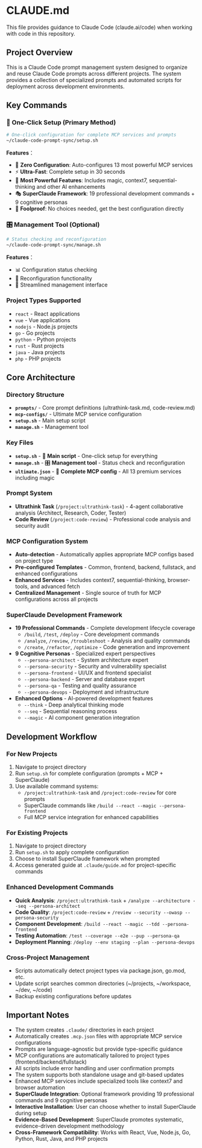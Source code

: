 # CLAUDE.md

This file provides guidance to Claude Code (claude.ai/code) when working with code in this repository.

## Project Overview

This is a Claude Code prompt management system designed to organize and reuse Claude Code prompts across different projects. The system provides a collection of specialized prompts and automated scripts for deployment across development environments.

## Key Commands

### 🚀 One-Click Setup (Primary Method)
```bash
# One-click configuration for complete MCP services and prompts
~/claude-code-prompt-sync/setup.sh
```

**Features**：
- 🎯 **Zero Configuration**: Auto-configures 13 most powerful MCP services
- ⚡ **Ultra-Fast**: Complete setup in 30 seconds
- 🧠 **Most Powerful Features**: Includes magic, context7, sequential-thinking and other AI enhancements
- 🎭 **SuperClaude Framework**: 19 professional development commands + 9 cognitive personas
- 📱 **Foolproof**: No choices needed, get the best configuration directly

### 🎛️ Management Tool (Optional)
```bash
# Status checking and reconfiguration
~/claude-code-prompt-sync/manage.sh
```

**Features**：
- 📊 Configuration status checking
- 🔄 Reconfiguration functionality
- 🎯 Streamlined management interface

### Project Types Supported
- `react` - React applications
- `vue` - Vue applications  
- `nodejs` - Node.js projects
- `go` - Go projects
- `python` - Python projects
- `rust` - Rust projects
- `java` - Java projects
- `php` - PHP projects

## Core Architecture

### Directory Structure
- **`prompts/`** - Core prompt definitions (ultrathink-task.md, code-review.md)
- **`mcp-configs/`** - Ultimate MCP service configuration
- **`setup.sh`** - Main setup script
- **`manage.sh`** - Management tool

### Key Files
- **`setup.sh`** - 🥇 **Main script** - One-click setup for everything
- **`manage.sh`** - 🎛️ **Management tool** - Status check and reconfiguration
- **`ultimate.json`** - 🔧 **Complete MCP config** - All 13 premium services including magic

### Prompt System
- **Ultrathink Task** (`/project:ultrathink-task`) - 4-agent collaborative analysis (Architect, Research, Coder, Tester)
- **Code Review** (`/project:code-review`) - Professional code analysis and security audit

### MCP Configuration System
- **Auto-detection** - Automatically applies appropriate MCP configs based on project type
- **Pre-configured Templates** - Common, frontend, backend, fullstack, and enhanced configurations
- **Enhanced Services** - Includes context7, sequential-thinking, browser-tools, and advanced fetch
- **Centralized Management** - Single source of truth for MCP configurations across all projects

### SuperClaude Development Framework
- **19 Professional Commands** - Complete development lifecycle coverage
  - `/build`, `/test`, `/deploy` - Core development commands
  - `/analyze`, `/review`, `/troubleshoot` - Analysis and quality commands  
  - `/create`, `/refactor`, `/optimize` - Code generation and improvement
- **9 Cognitive Personas** - Specialized expert perspectives
  - `--persona-architect` - System architecture expert
  - `--persona-security` - Security and vulnerability specialist
  - `--persona-frontend` - UI/UX and frontend specialist
  - `--persona-backend` - Server and database expert
  - `--persona-qa` - Testing and quality assurance
  - `--persona-devops` - Deployment and infrastructure
- **Enhanced Options** - AI-powered development features
  - `--think` - Deep analytical thinking mode
  - `--seq` - Sequential reasoning process
  - `--magic` - AI component generation integration

## Development Workflow

### For New Projects
1. Navigate to project directory
2. Run `setup.sh` for complete configuration (prompts + MCP + SuperClaude)
3. Use available command systems:
   - `/project:ultrathink-task` and `/project:code-review` for core prompts
   - SuperClaude commands like `/build --react --magic --persona-frontend`
   - Full MCP service integration for enhanced capabilities

### For Existing Projects
1. Navigate to project directory  
2. Run `setup.sh` to apply complete configuration
3. Choose to install SuperClaude framework when prompted
4. Access generated guide at `.claude/guide.md` for project-specific commands

### Enhanced Development Commands
- **Quick Analysis**: `/project:ultrathink-task` + `/analyze --architecture --seq --persona-architect`
- **Code Quality**: `/project:code-review` + `/review --security --owasp --persona-security`
- **Component Development**: `/build --react --magic --tdd --persona-frontend`
- **Testing Automation**: `/test --coverage --e2e --pup --persona-qa`
- **Deployment Planning**: `/deploy --env staging --plan --persona-devops`

### Cross-Project Management
- Scripts automatically detect project types via package.json, go.mod, etc.
- Update script searches common directories (~/projects, ~/workspace, ~/dev, ~/code)
- Backup existing configurations before updates

## Important Notes

- The system creates `.claude/` directories in each project
- Automatically creates `.mcp.json` files with appropriate MCP service configurations
- Prompts are language-agnostic but provide type-specific guidance
- MCP configurations are automatically tailored to project types (frontend/backend/fullstack)
- All scripts include error handling and user confirmation prompts
- The system supports both standalone usage and git-based updates
- Enhanced MCP services include specialized tools like context7 and browser automation
- **SuperClaude Integration**: Optional framework providing 19 professional commands and 9 cognitive personas
- **Interactive Installation**: User can choose whether to install SuperClaude during setup
- **Evidence-Based Development**: SuperClaude promotes systematic, evidence-driven development methodology
- **Cross-Framework Compatibility**: Works with React, Vue, Node.js, Go, Python, Rust, Java, and PHP projects